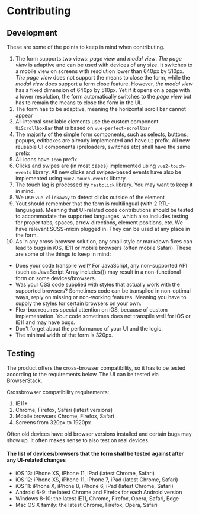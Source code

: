# Contributing

## Development
These are some of the points to keep in mind when contributing.

1. The form supports two views: *page view* and *modal view*.
*The page view* is adaptive and can be used with devices of any size. It switches to a mobile view on screens with resolution lower than 640px by 510px. *The page view* does not support the means to close the form, while the *modal view* does support a form close feature.  However, *the modal view* has a fixed dimension of 640px by 510px. Yet if it opens on a page with a lower resolution, the form automatically switches to the *page view* but has to remain the means to close the form in the UI.
2. The form has to be adaptive, meaning the horizontal scroll bar cannot appear
3. All internal scrollable elements use the custom component `UiScrollboxBar` that is based on  `vue-perfect-scrollbar`
4. The majority of the simple form components, such as selects, buttons, popups, editboxes are already implemented and have `UI` prefix. All new reusable UI components (preloaders, switches etc) shall have the same prefix
5. All icons have `Icon` prefix
6. Clicks and swipes are (in most cases) implemented using `vue2-touch-events` library. All new clicks and swipea-based events have also be implemented using `vue2-touch-events` library.
7. The touch lag is processed by `fastclick` library. You may want to keep it in mind.
8. We use `vue-clickaway` to detect clicks outside of the element  
9. Yout should remember that the form is multilingual (with 2 RTL-languages). Meaning that UI-related code contributions should be tested to accommodate the supported languages, which also includes testing for proper tabs, spaces, arrow directions, element positions, etc. We have relevant SCSS-mixin plugged in. They can be used at any place in the form.
10. As in any cross-browser solution, any small style or markdown fixes can lead to bugs in iOS, IE11 or mobile browsers (often mobile Safari). These are some of the things to keep in mind:
* Does your code transpile well? For JavaScript, any non-supported API (such as JavaScript Array includes()) may result in a non-functional form on some devices/browsers.
* Was your CSS code supplied with styles that actually work with the supported browsers? Sometimes code can be transpiled in non-optimal ways, reply on missing or non-working features. Meaning you have to supply the styles for certain browsers on your own.
* Flex-box requires special attention on iOS, because of custom implementation. Your code sometimes does not transpile well for iOS or IE11 and may have bugs.
* Don't forget about the performance of your UI and the logic.  
* The minimal width of the form is 320px.


## Testing

The product offers the cross-browser compatibility, so it has to be tested according to the requirements below. The UI can be tested via BrowserStack.

Crossbrowser compatibility requirements:
1. IE11+
2. Chrome, Firefox, Safari (latest versions)
3. Mobile browsers Chrome, Firefox, Safari
4. Screens from 320px to 1920px

Often old devices have old browser versions installed and certain bugs may show up. It often makes sense to also test on real devices.

#### The list of devices/browsers that the form shall be tested against after any UI-related changes
* iOS 13: iPhone XS, iPhone 11, iPad (latest Chrome, Safari)
* iOS 12: iPhone XS, iPhone 11, iPhone 7, iPad (latest Chrome, Safari)
* iOS 11: iPhone X, iPhone 8, iPhone 6, iPad (latest Chrome, Safari)
* Android 6-9: the latest Chrome and Firefox for each Android version
* Windows 8-10: the latest IE11, Chrome, Firefox, Opera, Safari, Edge 
* Mac OS X family: the latest Chrome, Firefox, Opera, Safari
